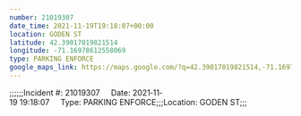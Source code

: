 ```yaml
---
number: 21019307
date_time: 2021-11-19T19:18:07+00:00
location: GODEN ST
latitude: 42.39017019821514
longitude: -71.16978612558069
type: PARKING ENFORCE
google_maps_link: https://maps.google.com/?q=42.39017019821514,-71.16978612558069
---
```


;;;;;;Incident #: 21019307     Date: 2021‐11‐19 19:18:07     Type: PARKING ENFORCE;;;Location: GODEN ST;;;
